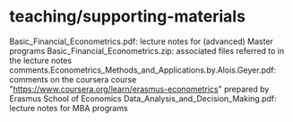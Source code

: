 # teaching/supporting-materials

Basic_Financial_Econometrics.pdf: lecture notes for (advanced) Master programs
Basic_Financial_Econometrics.zip: associated files referred to in the lecture notes
comments.Econometrics_Methods_and_Applications.by.Alois.Geyer.pdf: comments on the coursera course "https://www.coursera.org/learn/erasmus-econometrics" prepared by Erasmus School of Economics
Data_Analysis_and_Decision_Making.pdf: lecture notes for MBA programs
